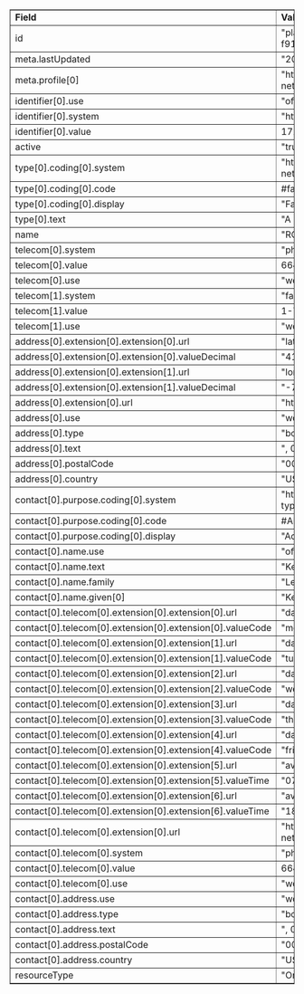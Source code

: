 <table border="1"><tr><td><b>Field</b></td><td><b>Value</b></td></tr>
<tr><td>id</td><td>
"plannet-organization-f91a1076447b859c6c436752e"
</td></tr>
<tr><td>meta.lastUpdated</td><td>
"2020-08-17T10:03:10Z"
</td></tr>
<tr><td>meta.profile[0]</td><td>"http://hl7.org/fhir/us/davinci-pdex-plan-net/StructureDefinition/plannet-Organization"</td></tr>
<tr><td>identifier[0].use</td><td>
"official"
</td></tr>
<tr><td>identifier[0].system</td><td>
"http://i.made/this/up"
</td></tr>
<tr><td>identifier[0].value</td><td>
171252
</td></tr>
<tr><td>active</td><td>
"true"
</td></tr>
<tr><td>type[0].coding[0].system</td><td>
"http://hl7.org/fhir/us/davinci-pdex-plan-net/CodeSystem/OrgTypeCS"
</td></tr>
<tr><td>type[0].coding[0].code</td><td>
#fac
</td></tr>
<tr><td>type[0].coding[0].display</td><td>
"Facility"
</td></tr>
<tr><td>type[0].text</td><td>
"A physical healthcare facility."
</td></tr>
<tr><td>name</td><td>
"ROTARY DRUG"
</td></tr>
<tr><td>telecom[0].system</td><td>
"phone"
</td></tr>
<tr><td>telecom[0].value</td><td>
664-449-4062 x832
</td></tr>
<tr><td>telecom[0].use</td><td>
"work"
</td></tr>
<tr><td>telecom[1].system</td><td>
"fax"
</td></tr>
<tr><td>telecom[1].value</td><td>
1-751-640-8182 x140
</td></tr>
<tr><td>telecom[1].use</td><td>
"work"
</td></tr>
<tr><td>address[0].extension[0].extension[0].url</td><td>
"latitude"
</td></tr>
<tr><td>address[0].extension[0].extension[0].valueDecimal</td><td>
"41.54454"
</td></tr>
<tr><td>address[0].extension[0].extension[1].url</td><td>
"longitude"
</td></tr>
<tr><td>address[0].extension[0].extension[1].valueDecimal</td><td>
"-73.209002"
</td></tr>
<tr><td>address[0].extension[0].url</td><td>
"http://hl7.org/fhir/StructureDefinition/geolocation"
</td></tr>
<tr><td>address[0].use</td><td>
"work"
</td></tr>
<tr><td>address[0].type</td><td>
"both"
</td></tr>
<tr><td>address[0].text</td><td>
",  00000"
</td></tr>
<tr><td>address[0].postalCode</td><td>
"00000"
</td></tr>
<tr><td>address[0].country</td><td>
"USA"
</td></tr>
<tr><td>contact[0].purpose.coding[0].system</td><td>
"http://terminology.hl7.org/CodeSystem/contactentity-type"
</td></tr>
<tr><td>contact[0].purpose.coding[0].code</td><td>
#ADMIN
</td></tr>
<tr><td>contact[0].purpose.coding[0].display</td><td>
"Administrative"
</td></tr>
<tr><td>contact[0].name.use</td><td>
"official"
</td></tr>
<tr><td>contact[0].name.text</td><td>
"Ken Lehner"
</td></tr>
<tr><td>contact[0].name.family</td><td>
"Lehner"
</td></tr>
<tr><td>contact[0].name.given[0]</td><td>"Ken"</td></tr>
<tr><td>contact[0].telecom[0].extension[0].extension[0].url</td><td>
"daysOfWeek"
</td></tr>
<tr><td>contact[0].telecom[0].extension[0].extension[0].valueCode</td><td>
"mon"
</td></tr>
<tr><td>contact[0].telecom[0].extension[0].extension[1].url</td><td>
"daysOfWeek"
</td></tr>
<tr><td>contact[0].telecom[0].extension[0].extension[1].valueCode</td><td>
"tue"
</td></tr>
<tr><td>contact[0].telecom[0].extension[0].extension[2].url</td><td>
"daysOfWeek"
</td></tr>
<tr><td>contact[0].telecom[0].extension[0].extension[2].valueCode</td><td>
"wed"
</td></tr>
<tr><td>contact[0].telecom[0].extension[0].extension[3].url</td><td>
"daysOfWeek"
</td></tr>
<tr><td>contact[0].telecom[0].extension[0].extension[3].valueCode</td><td>
"thu"
</td></tr>
<tr><td>contact[0].telecom[0].extension[0].extension[4].url</td><td>
"daysOfWeek"
</td></tr>
<tr><td>contact[0].telecom[0].extension[0].extension[4].valueCode</td><td>
"fri"
</td></tr>
<tr><td>contact[0].telecom[0].extension[0].extension[5].url</td><td>
"availableStartTime"
</td></tr>
<tr><td>contact[0].telecom[0].extension[0].extension[5].valueTime</td><td>
"07:00:00"
</td></tr>
<tr><td>contact[0].telecom[0].extension[0].extension[6].url</td><td>
"availableEndTime"
</td></tr>
<tr><td>contact[0].telecom[0].extension[0].extension[6].valueTime</td><td>
"18:00:00"
</td></tr>
<tr><td>contact[0].telecom[0].extension[0].url</td><td>
"http://hl7.org/fhir/us/davinci-pdex-plan-net/StructureDefinition/contactpoint-availabletime"
</td></tr>
<tr><td>contact[0].telecom[0].system</td><td>
"phone"
</td></tr>
<tr><td>contact[0].telecom[0].value</td><td>
664-449-4062 x832
</td></tr>
<tr><td>contact[0].telecom[0].use</td><td>
"work"
</td></tr>
<tr><td>contact[0].address.use</td><td>
"work"
</td></tr>
<tr><td>contact[0].address.type</td><td>
"both"
</td></tr>
<tr><td>contact[0].address.text</td><td>
",  00000"
</td></tr>
<tr><td>contact[0].address.postalCode</td><td>
"00000"
</td></tr>
<tr><td>contact[0].address.country</td><td>
"USA"
</td></tr>
<tr><td>resourceType</td><td>
"Organization"
</td></tr>
</table>
